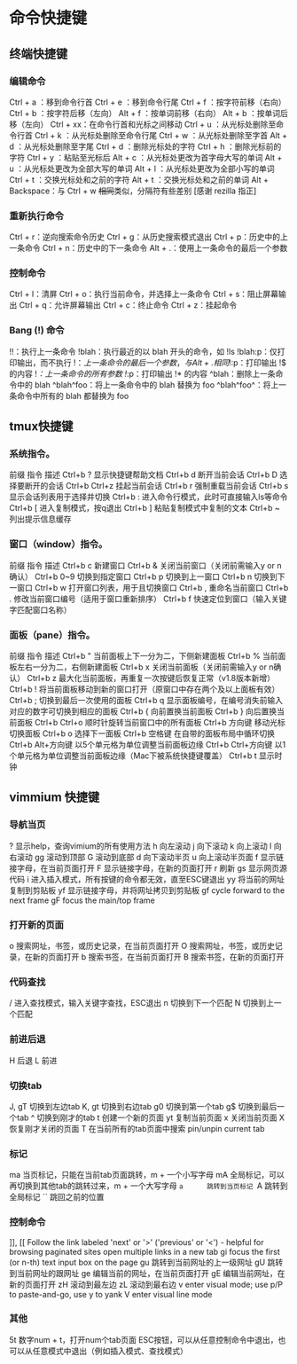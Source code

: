 # 命令快捷键

## 终端快捷键

### 编辑命令

Ctrl + a ：移到命令行首
Ctrl + e ：移到命令行尾
Ctrl + f ：按字符前移（右向）
Ctrl + b ：按字符后移（左向）
Alt + f ：按单词前移（右向）
Alt + b ：按单词后移（左向）
Ctrl + xx：在命令行首和光标之间移动
Ctrl + u ：从光标处删除至命令行首
Ctrl + k ：从光标处删除至命令行尾
Ctrl + w ：从光标处删除至字首
Alt + d ：从光标处删除至字尾
Ctrl + d ：删除光标处的字符
Ctrl + h ：删除光标前的字符
Ctrl + y ：粘贴至光标后
Alt + c ：从光标处更改为首字母大写的单词
Alt + u ：从光标处更改为全部大写的单词
Alt + l ：从光标处更改为全部小写的单词
Ctrl + t ：交换光标处和之前的字符
Alt + t ：交换光标处和之前的单词
Alt + Backspace：与 Ctrl + w ~~相同~~类似，分隔符有些差别 [感谢 rezilla 指正]

### 重新执行命令

Ctrl + r：逆向搜索命令历史
Ctrl + g：从历史搜索模式退出
Ctrl + p：历史中的上一条命令
Ctrl + n：历史中的下一条命令
Alt + .：使用上一条命令的最后一个参数

### 控制命令

Ctrl + l：清屏
Ctrl + o：执行当前命令，并选择上一条命令
Ctrl + s：阻止屏幕输出
Ctrl + q：允许屏幕输出
Ctrl + c：终止命令
Ctrl + z：挂起命令

### Bang (!) 命令

!!：执行上一条命令
!blah：执行最近的以 blah 开头的命令，如 !ls
!blah:p：仅打印输出，而不执行
!$：上一条命令的最后一个参数，与 Alt + . 相同
!$:p：打印输出 !$ 的内容
!*：上一条命令的所有参数
!*:p：打印输出 !* 的内容
^blah：删除上一条命令中的 blah
^blah^foo：将上一条命令中的 blah 替换为 foo
^blah^foo^：将上一条命令中所有的 blah 都替换为 foo


## tmux快捷键

### 系统指令。

前缀	指令	描述
Ctrl+b	?	显示快捷键帮助文档
Ctrl+b	d	断开当前会话
Ctrl+b	D	选择要断开的会话
Ctrl+b	Ctrl+z	挂起当前会话
Ctrl+b	r	强制重载当前会话
Ctrl+b	s	显示会话列表用于选择并切换
Ctrl+b	:	进入命令行模式，此时可直接输入ls等命令
Ctrl+b	[	进入复制模式，按q退出
Ctrl+b	]	粘贴复制模式中复制的文本
Ctrl+b	~	列出提示信息缓存

### 窗口（window）指令。

前缀	指令	描述
Ctrl+b	c	新建窗口
Ctrl+b	&	关闭当前窗口（关闭前需输入y or n确认）
Ctrl+b	0~9	切换到指定窗口
Ctrl+b	p	切换到上一窗口
Ctrl+b	n	切换到下一窗口
Ctrl+b	w	打开窗口列表，用于且切换窗口
Ctrl+b	,	重命名当前窗口
Ctrl+b	.	修改当前窗口编号（适用于窗口重新排序）
Ctrl+b	f	快速定位到窗口（输入关键字匹配窗口名称）

### 面板（pane）指令。

前缀	指令	描述
Ctrl+b	"	当前面板上下一分为二，下侧新建面板
Ctrl+b	%	当前面板左右一分为二，右侧新建面板
Ctrl+b	x	关闭当前面板（关闭前需输入y or n确认）
Ctrl+b	z	最大化当前面板，再重复一次按键后恢复正常（v1.8版本新增）
Ctrl+b	!	将当前面板移动到新的窗口打开（原窗口中存在两个及以上面板有效）
Ctrl+b	;	切换到最后一次使用的面板
Ctrl+b	q	显示面板编号，在编号消失前输入对应的数字可切换到相应的面板
Ctrl+b	{	向前置换当前面板
Ctrl+b	}	向后置换当前面板
Ctrl+b	Ctrl+o	顺时针旋转当前窗口中的所有面板
Ctrl+b	方向键	移动光标切换面板
Ctrl+b	o	选择下一面板
Ctrl+b	空格键	在自带的面板布局中循环切换
Ctrl+b	Alt+方向键	以5个单元格为单位调整当前面板边缘
Ctrl+b	Ctrl+方向键	以1个单元格为单位调整当前面板边缘（Mac下被系统快捷键覆盖）
Ctrl+b	t	显示时钟

## vimmium 快捷键

### 导航当页

?       显示help，查询vimium的所有使用方法
h       向左滚动
j       向下滚动
k       向上滚动
l       向右滚动
gg      滚动到顶部
G       滚动到底部
d       向下滚动半页
u       向上滚动半页面
f       显示链接字母，在当前页面打开
F       显示链接字母，在新的页面打开
r       刷新
gs      显示网页源代码
i       进入插入模式，所有按键的命令都无效，直至ESC键退出
yy      将当前的网址复制到剪贴板
yf      显示链接字母，并将网址拷贝到剪贴板
gf      cycle forward to the next frame
gF      focus the main/top frame

### 打开新的页面

o       搜索网址，书签，或历史记录，在当前页面打开
O       搜索网址，书签，或历史记录，在新的页面打开
b       搜索书签，在当前页面打开
B       搜索书签，在新的页面打开

### 代码查找

/       进入查找模式，输入关键字查找，ESC退出
n       切换到下一个匹配
N       切换到上一个匹配

### 前进后退

H       后退
L       前进

### 切换tab

J, gT   切换到左边tab
K, gt   切换到右边tab
g0      切换到第一个tab
g$      切换到最后一个tab
^       切换到刚才的tab
t       创建一个新的页面
yt      复制当前页面
x       关闭当前页面
X       恢复刚才关闭的页面
T       在当前所有的tab页面中搜索
<a-p>   pin/unpin current tab

### 标记

ma      当页标记，只能在当前tab页面跳转，m + 一个小写字母
mA      全局标记，可以再切换到其他tab的跳转过来，m + 一个大写字母
`a      跳转到当页标记
`A      跳转到全局标记
``      跳回之前的位置

### 控制命令

]], [[  Follow the link labeled 'next' or '>' ('previous' or '<')
          - helpful for browsing paginated sites
<a-f>   open multiple links in a new tab
gi      focus the first (or n-th) text input box on the page
gu      跳转到当前网址的上一级网址
gU      跳转到当前网址的跟网址
ge      编辑当前的网址，在当前页面打开
gE      编辑当前网址，在新的页面打开
zH      滚动到最左边
zL      滚动到最右边
v       enter visual mode; use p/P to paste-and-go, use y to yank
V       enter visual line mode

### 其他

5t      数字num + t，打开num个tab页面
<Esc>   ESC按钮，可以从任意控制命令中退出，也可以从任意模式中退出（例如插入模式、查找模式）


